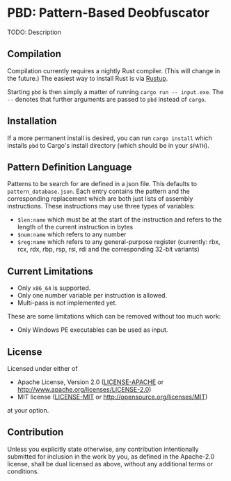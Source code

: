 # PBD: Pattern-Based Deobfuscator

TODO: Description

## Compilation

Compilation currently requires a nightly Rust compiler. (This will change in the future.) The
easiest way to install Rust is via [Rustup](https://rustup.rs/).

Starting `pbd` is then simply a matter of running `cargo run -- input.exe`. The `--` denotes that
further arguments are passed to `pbd` instead of `cargo`.

## Installation

If a more permanent install is desired, you can run `cargo install` which installs `pbd` to Cargo's
install directory (which should be in your `$PATH`).

## Pattern Definition Language

Patterns to be search for are defined in a json file. This defaults to `pattern_database.json`.
Each entry contains the pattern and the corresponding replacement which are both just lists of
assembly instructions. These instructions may use three types of variables:

- `$len:name` which must be at the start of the instruction and refers to the length of the current
  instruction in bytes
- `$num:name` which refers to any number
- `$reg:name` which refers to any general-purpose register (currently: rbx, rcx, rdx, rbp, rsp, rsi,
  rdi and the corresponding 32-bit variants)

## Current Limitations

- Only `x86_64` is supported.
- Only one number variable per instruction is allowed.
- Multi-pass is not implemented yet.

These are some limitations which can be removed without too much work:

- Only Windows PE executables can be used as input.

## License

Licensed under either of

 * Apache License, Version 2.0
   ([LICENSE-APACHE](LICENSE-APACHE) or http://www.apache.org/licenses/LICENSE-2.0)
 * MIT license
   ([LICENSE-MIT](LICENSE-MIT) or http://opensource.org/licenses/MIT)

at your option.

## Contribution

Unless you explicitly state otherwise, any contribution intentionally submitted
for inclusion in the work by you, as defined in the Apache-2.0 license, shall be
dual licensed as above, without any additional terms or conditions.
